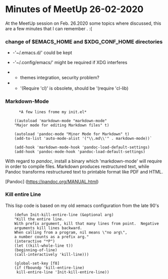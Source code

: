 <!-- $Id:$ -->

# Minutes of MeetUp 26-02-2020

At the MeetUp session on Feb. 26.2020 some topics where discussed,
this are a few minutes that I can remember . :(

###  change of $EMACS_HOME and $XDG_CONF_HOME directories

+   -'~/.emacs.d/' could be kept
+   -'~/.config/emacs/' might be required if XDG interferes
   
+   - themes integration, security problem?
+   - '(Require 'cl)' is obsolete, should be '(require 'cl-lib) 
  
###  Markdown-Mode
          *A few lines frome my init.el*

```
    ((autoload 'markdown-mode "markdown-mode" 
    "Major mode for editing Markdown files" t)

    (autoload 'pandoc-mode "Minor Mode for Markdown" t)
    (add-to-list 'auto-mode-alist '("\\.md\\'" . markdown-mode))`
    
    (add-hook 'markdown-mode-hook 'pandoc-load-default-settings)
    (add-hook 'pandoc-mode-hook 'pandoc-load-default-settings)
```

With regard to *pandoc*, install a binary which 'markdown-mode'
will require in order to compile files.
Markdown produces restructured text, while Pandoc transforms restructured
text to printable format like PDF and HTML.

   [Pandoc] (https://pandoc.org/MANUAL.html)

### Kill entire Line

   This lisp code is based on my old xemacs configuration from the
    late 90's

```
    (defun Init-kill-entire-line (&optional arg)
    "Kill the entire line.
    With prefix argument, kill that many lines from point.  Negative
    arguments kill lines backward.
    When calling from a program, nil means \"no arg\",
    a number counts as a prefix arg."
    (interactive "*P")
    (let ((kill-whole-line t))
    (beginning-of-line)
    (call-interactively 'kill-line)))
    
    (global-set-key [f8]
    (if (fboundp 'kill-entire-line)
     kill-entire-line 'Init-kill-entire-line))
   
```

